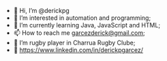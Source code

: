 - 👋 Hi, I’m @derickpg
- 👀 I’m interested in automation and programming;
- 🌱 I’m currently learning Java, JavaScript and HTML;
- 📫 How to reach me garcezderick@gmail.com;
- :rugby_football: I’m rugby player in Charrua Rugby Clube;
- :office: https://www.linkedin.com/in/derickpgarcez/
